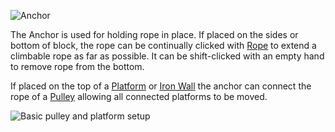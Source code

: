 ![Anchor](block:betterwithmods:anchor)

The Anchor is used for holding rope in place.
If placed on the sides or bottom of block, the rope can be continually clicked with [Rope](../items/rope.md) to extend a climbable rope as far as possible. It can be shift-clicked with an empty hand to remove rope from the bottom.

If placed on the top of a [Platform](platform.md) or [Iron Wall](iron_wall.md) the anchor can connect the rope of a [Pulley](pulley.md) allowing all connected platforms to be moved.

![Basic pulley and platform setup](betterwithmods:pulley1.png)
